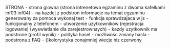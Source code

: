STRONA
	⁃	strona glowna (strona intrenetowa egzaminu z dwoma kafelkami inf03 inf04)
	⁃	na kazdej z podstron informacje na temat egzaminu
	⁃	generowany za pomoca wykonaj test 
	⁃	funkcja sprawdzajaca w js
	⁃	funkcjonalny z telefonem
	⁃	utworzenie uzytkownikow (rejestracja logowanie) (wyswietlanie dla zarejestrownaych)
	⁃	kazdy uzytkownik ma podstrone (profil wynik)
	⁃	polityka hasel
	⁃	możliwośc zmiany hasła 
	⁃	podstrona z FAQ
	⁃	()kolorystyka conajmniej wiecje niz czerwony